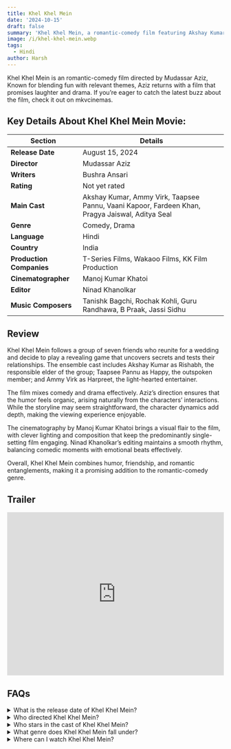 ```yaml
---
title: Khel Khel Mein
date: '2024-10-15'
draft: false
summary: 'Khel Khel Mein, a romantic-comedy film featuring Akshay Kumar and Taapsee Pannu. Read our review and find streaming info on mkvcinemas.'
image: /i/khel-khel-mein.webp
tags:
  - Hindi
author: Harsh
---
```


Khel Khel Mein is an romantic-comedy film directed by Mudassar Aziz, Known for blending fun with relevant themes, Aziz returns with a film that promises laughter and drama. If you’re eager to catch the latest buzz about the film, check it out on mkvcinemas.

## Key Details About Khel Khel Mein Movie:

| Section               | Details                                                                                              |
|-----------------------|------------------------------------------------------------------------------------------------------|
| **Release Date**      | August 15, 2024                                                                                     |
| **Director**          | Mudassar Aziz                                                                                       |
| **Writers**           | Bushra Ansari                                                                                       |
| **Rating**            | Not yet rated                                                                                       |
| **Main Cast**         | Akshay Kumar, Ammy Virk, Taapsee Pannu, Vaani Kapoor, Fardeen Khan, Pragya Jaiswal, Aditya Seal  |
| **Genre**             | Comedy, Drama                                                                                       |
| **Language**          | Hindi                                                                                               |
| **Country**           | India                                                                                               |
| **Production Companies** | T-Series Films, Wakaoo Films, KK Film Production                                                  |
| **Cinematographer**   | Manoj Kumar Khatoi                                                                                  |
| **Editor**            | Ninad Khanolkar                                                                                     |
| **Music Composers**   | Tanishk Bagchi, Rochak Kohli, Guru Randhawa, B Praak, Jassi Sidhu                                 |

## Review

Khel Khel Mein follows a group of seven friends who reunite for a wedding and decide to play a revealing game that uncovers secrets and tests their relationships. The ensemble cast includes Akshay Kumar as Rishabh, the responsible elder of the group; Taapsee Pannu as Happy, the outspoken member; and Ammy Virk as Harpreet, the light-hearted entertainer.

The film mixes comedy and drama effectively. Aziz’s direction ensures that the humor feels organic, arising naturally from the characters’ interactions. While the storyline may seem straightforward, the character dynamics add depth, making the viewing experience enjoyable.

The cinematography by Manoj Kumar Khatoi brings a visual flair to the film, with clever lighting and composition that keep the predominantly single-setting film engaging. Ninad Khanolkar’s editing maintains a smooth rhythm, balancing comedic moments with emotional beats effectively.

Overall, Khel Khel Mein combines humor, friendship, and romantic entanglements, making it a promising addition to the romantic-comedy genre.

## Trailer

<iframe width="100%" height="380" src="https://www.youtube.com/embed/RKZJtoFoaQg?si=lQyogWrIXd94EcMW" frameborder="0" allow="accelerometer; autoplay; clipboard-write; encrypted-media; gyroscope; picture-in-picture; web-share" referrerpolicy="strict-origin-when-cross-origin" allowfullscreen></iframe>

## FAQs

<details>
  <summary>What is the release date of Khel Khel Mein?</summary>
  <p>Khel Khel Mein is set to release on August 15, 2024.</p>
</details>

<details>
  <summary>Who directed Khel Khel Mein?</summary>
  <p>The film is directed by Mudassar Aziz.</p>
</details>

<details>
  <summary>Who stars in the cast of Khel Khel Mein?</summary>
  <p>The main cast includes Akshay Kumar, Ammy Virk, Taapsee Pannu, and Vaani Kapoor, among others.</p>
</details>

<details>
  <summary>What genre does Khel Khel Mein fall under?</summary>
  <p>The film is a romantic-comedy that includes elements of drama.</p>
</details>

<details>
  <summary>Where can I watch Khel Khel Mein?</summary>
  <p>You can check for streaming options on mkvcinemas after its release.</p>
</details>



